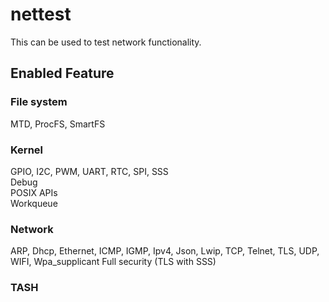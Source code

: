 # nettest
 This can be used to test network functionality.

## Enabled Feature
### File system
  MTD, ProcFS, SmartFS

### Kernel
  GPIO, I2C, PWM, UART, RTC, SPI, SSS   
  Debug  
  POSIX APIs  
  Workqueue

### Network
  ARP, Dhcp, Ethernet, ICMP, IGMP, Ipv4, Json, Lwip, TCP, Telnet, TLS, UDP, WIFI, Wpa_supplicant
  Full security (TLS with SSS)

### TASH
